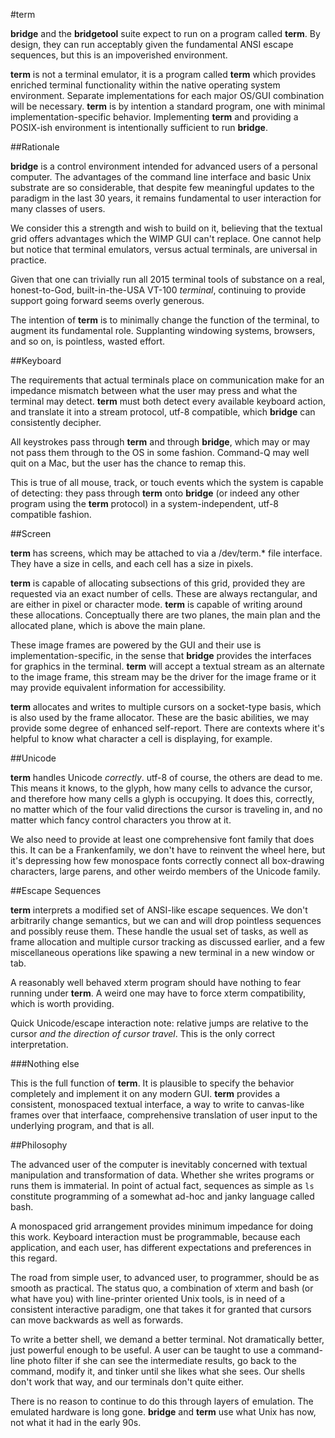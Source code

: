 #term

**bridge** and the **bridgetool** suite expect to run on a program called **term**. By design, they can run acceptably given the fundamental ANSI escape sequences, but this is an impoverished environment.

**term** is not a terminal emulator, it is a program called **term** which provides enriched terminal functionality within the native operating system environment. Separate implementations for each major OS/GUI combination will be necessary. **term** is by intention a standard program, one with minimal implementation-specific behavior. Implementing **term** and providing a POSIX-ish environment is intentionally sufficient to run **bridge**. 

##Rationale

**bridge** is a control environment intended for advanced users of a personal computer. The advantages of the command line interface and basic Unix substrate are so considerable, that despite few meaningful updates to the paradigm in the last 30 years, it remains fundamental to user interaction for many classes of users.

We consider this a strength and wish to build on it, believing that the textual grid offers advantages which the WIMP GUI can't replace. One cannot help but notice that terminal emulators, versus actual terminals, are universal in practice. 

Given that one can trivially run all 2015 terminal tools of substance on a real, honest-to-God, built-in-the-USA VT-100 *terminal*, continuing to provide support going forward seems overly generous. 

The intention of **term** is to minimally change the function of the terminal, to augment its fundamental role. Supplanting windowing systems, browsers, and so on, is pointless, wasted effort. 

##Keyboard

The requirements that actual terminals place on communication make for an impedance mismatch between what the user may press and what the terminal may detect. **term** must both detect every available keyboard action, and translate it into a stream protocol, utf-8 compatible, which **bridge** can consistently decipher. 

All keystrokes pass through **term** and through **bridge**, which may or may not pass them through to the OS in some fashion. Command-Q may well quit on a Mac, but the user has the chance to remap this. 

This is true of all mouse, track, or touch events which the system is capable of detecting: they pass through **term** onto **bridge** (or indeed any other program using the **term** protocol) in a system-independent, utf-8 compatible fashion. 

##Screen

**term** has screens, which may be attached to via a /dev/term.* file interface. They have a size in cells, and each cell has a size in pixels. 

**term** is capable of allocating subsections of this grid, provided they are requested via an exact number of cells. These are always rectangular, and are either in pixel or character mode. **term** is capable of writing around these allocations. Conceptually there are two planes, the main plan and the allocated plane, which is above the main plane. 

These image frames are powered by the GUI and their use is implementation-specific, in the sense that **bridge** provides the interfaces for graphics in the terminal. **term** will accept a textual stream as an alternate to the image frame, this stream may be the driver for the image frame or it may provide equivalent information for accessibility.

**term** allocates and writes to multiple cursors on a socket-type basis, which is also used by the frame allocator. These are the basic abilities, we may provide some degree of enhanced self-report. There are contexts where it's helpful to know what character a cell is displaying, for example. 

##Unicode

**term** handles Unicode *correctly*. utf-8 of course, the others are dead to me. This means it knows, to the glyph, how many cells to advance the cursor, and therefore how many cells a glyph is occupying. It does this, correctly, no matter which of the four valid directions the cursor is traveling in, and no matter which fancy control characters you throw at it. 

We also need to provide at least one comprehensive font family that does this. It can be a Frankenfamily, we don't have to reinvent the wheel here, but it's depressing how few monospace fonts correctly connect all box-drawing characters, large parens, and other weirdo members of the Unicode family. 


##Escape Sequences

**term** interprets a modified set of ANSI-like escape sequences. We don't arbitrarily change semantics, but we can and will drop pointless sequences and possibly reuse them. These handle the usual set of tasks, as well as frame allocation and multiple cursor tracking as discussed earlier, and a few miscellaneous operations like spawing a new terminal in a new window or tab. 

A reasonably well behaved xterm program should have nothing to fear running under **term**. A weird one may have to force xterm compatibility, which is worth providing. 

Quick Unicode/escape interaction note: relative jumps are relative to the cursor *and the direction of cursor travel*. This is the only correct interpretation.

###Nothing else

This is the full function of **term**. It is plausible to specify the behavior completely and implement it on any modern GUI. **term** provides a consistent, monospaced textual interface, a way to write to canvas-like frames over that interfaace, comprehensive translation of user input to the underlying program, and that is all. 

##Philosophy

The advanced user of the computer is inevitably concerned with textual manipulation and transformation of data. Whether she writes programs or runs them is immaterial. In point of actual fact, sequences as simple as `ls` constitute programming of a somewhat ad-hoc and janky language called bash. 

A monospaced grid arrangement provides minimum impedance for doing this work. Keyboard interaction must be programmable, because each application, and each user, has different expectations and preferences in this regard. 

The road from simple user, to advanced user, to programmer, should be as smooth as practical. The status quo, a combination of xterm and bash (or what have you) with line-printer oriented Unix tools, is in need of a consistent interactive paradigm, one that takes it for granted that cursors can move backwards as well as forwards. 

To write a better shell, we demand a better terminal. Not dramatically better, just powerful enough to be useful. A user can be taught to use a command-line photo filter if she can see the intermediate results, go back to the command, modify it, and tinker until she likes what she sees. Our shells don't work that way, and our terminals don't quite either. 

There is no reason to continue to do this through layers of emulation. The emulated hardware is long gone. **bridge** and **term** use what Unix has now, not what it had in the early 90s. 